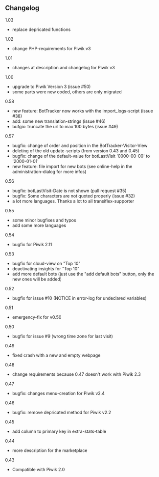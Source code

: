 ## Changelog
1.03

- replace depricated functions

1.02

- change PHP-requirements for Piwik v3

1.01

- changes at description and changelog for Piwik v3

1.00

- upgrade to Piwik Version 3 (issue #50)
- some parts were new coded, others are only migrated

0.58

- new feature: BotTracker now works with the import_logs-script (issue #38)
- add: some new translation-strings (issue #46)
- bufgix: truncate the url to max 100 bytes (issue #49)

0.57

- bugfix: change of order and position in the BotTracker-Visitor-View
- deleting of the old update-scripts (from version 0.43 and 0.45)
- bugfix: change of the default-value for botLastVisit '0000-00-00' to '2000-01-01'
- new feature: file import for new bots (see online-help in the administration-dialog for more infos)

0.56

- bugfix: botLastVisit-Date is not shown (pull request #35)
- bugfix: Some characters are not quoted properly (issue #32)
- a lot more languages. Thanks a lot to all transiflex-supporter

0.55

- some minor bugfixes and typos
- add some more languages

0.54

- bugfix for Piwik 2.11

0.53

- bugfix for cloud-view on "Top 10"
- deactivating insights for "Top 10"
- add more default bots (just use the "add default bots" button, only the new ones will be added)

0.52

- bugfix for issue #10 (NOTICE in error-log for undeclared variables)

0.51

- emergency-fix for v0.50

0.50

- bugfix for issue #9 (wrong time zone for last visit)

0.49

- fixed crash with a new and empty webpage

0.48

- change requirements because 0.47 doesn't work with Piwik 2.3

0.47

- bugfix: changes menu-creation for Piwik v2.4

0.46

- bugfix: remove depricated method for Piwik v2.2

0.45

- add column to primary key in extra-stats-table

0.44

- more description for the marketplace

0.43

- Compatible with Piwik 2.0


